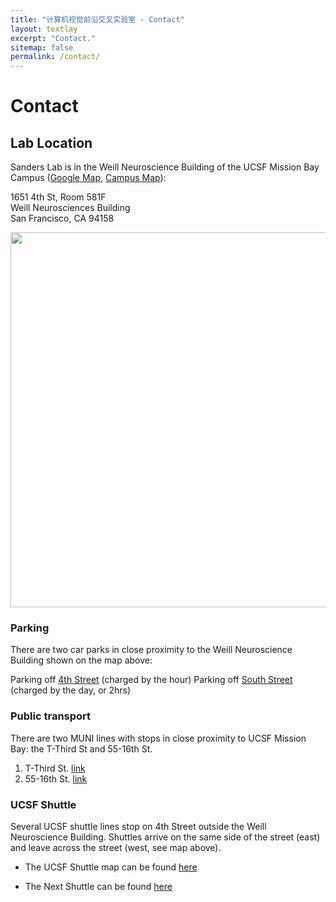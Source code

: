 ```yaml
---
title: "计算机视觉前沿交叉实验室 - Contact"
layout: textlay
excerpt: "Contact."
sitemap: false
permalink: /contact/
---
```


# Contact

## Lab Location

Sanders Lab is in the Weill Neuroscience Building of the UCSF Mission Bay Campus ([Google Map](https://maps.app.goo.gl/pkbA2T2k6B4Qc3ci6), [Campus Map](https://pathway.ucsfmedicalcenter.org/images/190617_External_Route_Map_Mission_Bay_CMYK_NO_BLEED_REV9.pdf)):

1651 4th St, Room 581F<br />
Weill Neurosciences Building<br />
San Francisco, CA 94158

<img src="{{ site.url }}{{ site.baseurl }}/images/contactpic/map.png" style="width: 600px">

 
### Parking

There are two car parks in close proximity to the Weill Neuroscience Building shown on the map above:

Parking off [4th Street](https://www.google.com/maps/place/Third+Street+Garage/@37.768572,-122.38973,18z/data=!3m1!4b1!4m2!3m1!1s0x808f7fc58c60662d:0x6886a31478ecb0) (charged by the hour)
Parking off [South Street](https://www.google.com/maps/search/401+South+Street/@37.76892,-122.388106,19z/data=!3m1!4b1) (charged by the day, or 2hrs)
 
### Public transport
There are two MUNI lines with stops in close proximity to UCSF Mission Bay: the T-Third St and 55-16th St.

1. T-Third St. [link](https://www.sfmta.com/routes/t-third-street)
1. 55-16th St. [link](https://www.sfmta.com/routes/55-16th-street)
 
### UCSF Shuttle
Several UCSF shuttle lines stop on 4th Street outside the Weill Neuroscience Building. Shuttles arrive on the same side of the street (east) and leave across the street (west, see map above).

- The UCSF Shuttle map can be found [here](https://campuslifeserviceshome.ucsf.edu/transportation/shuttle)

- The Next Shuttle can be found [here](https://ucsf.tripshot.com/)

